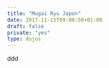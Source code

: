 ```yaml
---
title: "Mugai Ryu Japon"
date: 2017-11-15T09:00:50+01:00
draft: false
private: "yes"
type: dojos
---
```

ddd
